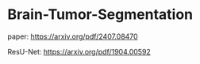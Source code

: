 # Brain-Tumor-Segmentation

paper: https://arxiv.org/pdf/2407.08470

ResU-Net: https://arxiv.org/pdf/1904.00592
